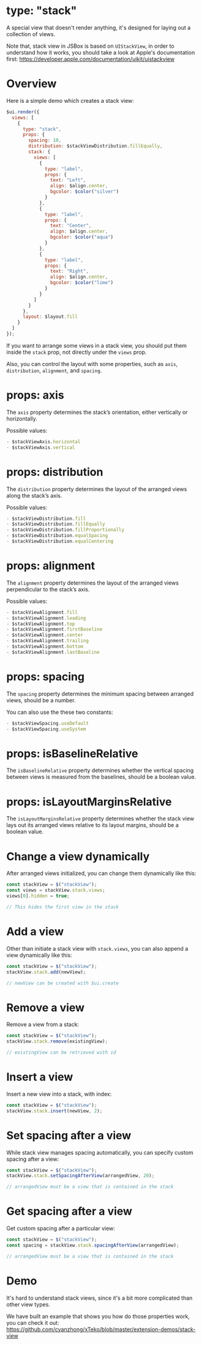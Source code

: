 # type: "stack"

A special view that doesn't render anything, it's designed for laying out a collection of views.

Note that, stack view in JSBox is based on `UIStackView`, in order to understand how it works, you should take a look at Apple's documentation first: https://developer.apple.com/documentation/uikit/uistackview

# Overview

Here is a simple demo which creates a stack view:

```js
$ui.render({
  views: [
    {
      type: "stack",
      props: {
        spacing: 10,
        distribution: $stackViewDistribution.fillEqually,
        stack: {
          views: [
            {
              type: "label",
              props: {
                text: "Left",
                align: $align.center,
                bgcolor: $color("silver")
              }
            },
            {
              type: "label",
              props: {
                text: "Center",
                align: $align.center,
                bgcolor: $color("aqua")
              }
            },
            {
              type: "label",
              props: {
                text: "Right",
                align: $align.center,
                bgcolor: $color("lime")
              }
            }
          ]
        }
      },
      layout: $layout.fill
    }
  ]
});
```

If you want to arrange some views in a stack view, you should put them inside the `stack` prop, not directly under the `views` prop.

Also, you can control the layout with some properties, such as `axis`, `distribution`, `alignment`, and `spacing`.

# props: axis

The `axis` property determines the stack’s orientation, either vertically or horizontally.

Possible values:

```js
- $stackViewAxis.horizontal
- $stackViewAxis.vertical
```

# props: distribution

The `distribution` property determines the layout of the arranged views along the stack’s axis.

Possible values:

```js
- $stackViewDistribution.fill
- $stackViewDistribution.fillEqually
- $stackViewDistribution.fillProportionally
- $stackViewDistribution.equalSpacing
- $stackViewDistribution.equalCentering
```

# props: alignment

The `alignment` property determines the layout of the arranged views perpendicular to the stack’s axis.

Possible values:

```js
- $stackViewAlignment.fill
- $stackViewAlignment.leading
- $stackViewAlignment.top
- $stackViewAlignment.firstBaseline
- $stackViewAlignment.center
- $stackViewAlignment.trailing
- $stackViewAlignment.bottom
- $stackViewAlignment.lastBaseline
```

# props: spacing

The `spacing` property determines the minimum spacing between arranged views, should be a number.

You can also use the these two constants:

```js
- $stackViewSpacing.useDefault
- $stackViewSpacing.useSystem
```

# props: isBaselineRelative

The `isBaselineRelative` property determines whether the vertical spacing between views is measured from the baselines, should be a boolean value.

# props: isLayoutMarginsRelative

The `isLayoutMarginsRelative` property determines whether the stack view lays out its arranged views relative to its layout margins, should be a boolean value.

# Change a view dynamically

After arranged views initialized, you can change them dynamically like this:

```js
const stackView = $("stackView");
const views = stackView.stack.views;
views[0].hidden = true;

// This hides the first view in the stack
```

# Add a view

Other than initiate a stack view with `stack.views`, you can also append a view dynamically like this:

```js
const stackView = $("stackView");
stackView.stack.add(newView);

// newView can be created with $ui.create
```

# Remove a view

Remove a view from a stack:

```js
const stackView = $("stackView");
stackView.stack.remove(existingView);

// existingView can be retrieved with id
```

# Insert a view

Insert a new view into a stack, with index:

```js
const stackView = $("stackView");
stackView.stack.insert(newView, 2);
```

# Set spacing after a view

While stack view manages spacing automatically, you can specify custom spacing after a view:

```js
const stackView = $("stackView");
stackView.stack.setSpacingAfterView(arrangedView, 20);

// arrangedView must be a view that is contained in the stack
```

# Get spacing after a view

Get custom spacing after a particular view:

```js
const stackView = $("stackView");
const spacing = stackView.stack.spacingAfterView(arrangedView);

// arrangedView must be a view that is contained in the stack
```

# Demo

It's hard to understand stack views, since it's a bit more complicated than other view types.

We have built an example that shows you how do those properties work, you can check it out: https://github.com/cyanzhong/xTeko/blob/master/extension-demos/stack-view